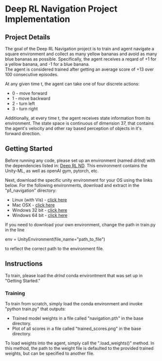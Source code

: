 # Deep RL Navigation Project Implementation

## Project Details

The goal of the Deep RL Navigation project is to train and agent navigate a square environment and collect as many yellow bananas and avoid as many blue bananas as possible.
Specifically, the agent receives a reqard of +1 for a yellow banana, and -1 for a blue banana.  
The agent is considered trained after getting an average score of +13 over 100 consecutive episodes.

At any given time t, the agent can take one of four discrete actions:
* 0 - move forward
* 1 - move backward
* 2 - turn left
* 3 - turn right

Additionally, at every time t, the agent receives state information from its environment.
The state space is continuous of dimension 37, that contains the agent's velocity and other ray based perception of objects in it's forward direction.

## Getting Started

Before running any code, please set up an environment (named *drlnd*) with the dependencies listed in: [Deep RL ND](https://github.com/udacity/deep-reinforcement-learning#dependencies).
This environment contains the Unity-ML, as well as openAI gym, pytorch, etc.

Next, download the specific unity environment for your OS using the links below.
For the following environments, download and extract in the "p1_navigation" directory:
* Linux (with Vis) - [click here](https://s3-us-west-1.amazonaws.com/udacity-drlnd/P1/Banana/Banana_Linux.zip)
* Mac OSX - [click here](https://s3-us-west-1.amazonaws.com/udacity-drlnd/P1/Banana/Banana.app.zip)
* Windows 32 bit - [click here](https://s3-us-west-1.amazonaws.com/udacity-drlnd/P1/Banana/Banana_Windows_x86.zip)
* Windows 64 bit - [click here](https://s3-us-west-1.amazonaws.com/udacity-drlnd/P1/Banana/Banana_Windows_x86_64.zip)

If you need to download your own environment, change the path in train.py in the line 

env = UnityEnvironment(file_name="path_to_file")

to reflect the correct path to the environment file.


## Instructions

To train, please load the *drlnd* conda environtment that was set up in "Getting Started."  

### Training

To train from scratch, simply load the conda environment and invoke "python train.py" that outputs:
- Trained model weights in a file called "navigation.pth" in the base directory.
- Plot of all scores in a file called "trained_scores.png" in the base directory.

To load weights into the agent, simply call the ".load_weights()" method.  In this method, the path to the weight file is defaulted to the provided trained weights, but can be specified to another file.

